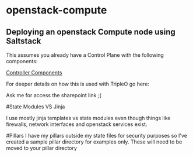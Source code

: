 # openstack-compute

## Deploying an openstack Compute node using Saltstack 
This assumes you already have a Control Plane with the following components:

[Controller Components](ControllerReqs.md)

For deeper details on how this is used with TripleO go here:

Ask me for access the sharepoint link ;(

#State Modules VS Jinja

I use mostly jinja templates vs state modules even  though things like firewalls, network interfaces and openstack services exist.

#Pillars
I have my pillars outside my state files for security purposes so I've created a sample pillar directory for examples only.  These will need to be moved to your pillar directory